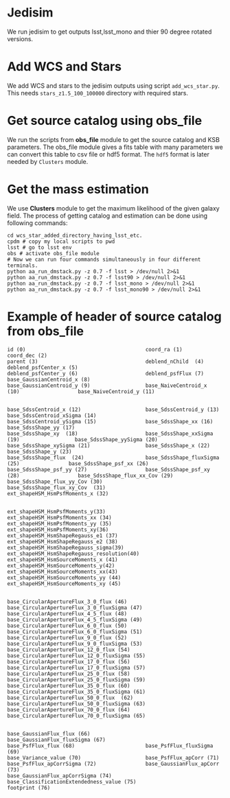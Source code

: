 # Jedisim
We run jedisim to get outputs lsst,lsst\_mono and thier 90 degree rotated versions.

# Add WCS and Stars
We add WCS and stars to the jedisim outputs using script `add_wcs_star.py`.
This needs `stars_z1.5_100_100000` directory with required stars.

# Get source catalog using **obs\_file**
We run the scripts from  **obs\_file** module to get the source catalog and KSB parameters.
The obs_file module gives a fits table with many parameters we can convert this table to csv file 
or hdf5 format. The `hdf5` format is later needed by `Clusters` module.

# Get the mass estimation
We use **Clusters** module to get the maximum likelihood of the given galaxy field.
The process of getting catalog and estimation can be done using following commands:
```
cd wcs_star_added_directory_having_lsst_etc.
cpdm # copy my local scripts to pwd
lsst # go to lsst env
obs # activate obs_file module
# Now we can run four commands simultaneously in four different terminals.
python aa_run_dmstack.py -z 0.7 -f lsst > /dev/null 2>&1 
python aa_run_dmstack.py -z 0.7 -f lsst90 > /dev/null 2>&1
python aa_run_dmstack.py -z 0.7 -f lsst_mono > /dev/null 2>&1
python aa_run_dmstack.py -z 0.7 -f lsst_mono90 > /dev/null 2>&1
```

# Example of header of source catalog from obs_file
```   
id (0)                                       coord_ra (1)                                 coord_dec (2)
parent (3)                                   deblend_nChild  (4)                          deblend_psfCenter_x (5)
deblend_psfCenter_y (6)                      deblend_psfFlux (7)                          base_GaussianCentroid_x (8)
base_GaussianCentroid_y (9)                  base_NaiveCentroid_x  (10)                   base_NaiveCentroid_y (11)


base_SdssCentroid_x (12)                     base_SdssCentroid_y (13)                     base_SdssCentroid_xSigma (14)
base_SdssCentroid_ySigma (15)                base_SdssShape_xx (16)                       base_SdssShape_yy (17)
base_SdssShape_xy  (18)                      base_SdssShape_xxSigma (19)                  base_SdssShape_yySigma (20)
base_SdssShape_xySigma (21)                  base_SdssShape_x (22)                        base_SdssShape_y (23)
base_SdssShape_flux  (24)                    base_SdssShape_fluxSigma (25)                base_SdssShape_psf_xx (26)
base_SdssShape_psf_yy (27)                   base_SdssShape_psf_xy (28)                   base_SdssShape_flux_xx_Cov (29)
base_SdssShape_flux_yy_Cov (30)              base_SdssShape_flux_xy_Cov  (31)             ext_shapeHSM_HsmPsfMoments_x (32)


ext_shapeHSM_HsmPsfMoments_y(33)           ext_shapeHSM_HsmPsfMoments_xx (34)          ext_shapeHSM_HsmPsfMoments_yy (35)
ext_shapeHSM_HsmPsfMoments_xy(36)          ext_shapeHSM_HsmShapeRegauss_e1 (37)        ext_shapeHSM_HsmShapeRegauss_e2 (38)
ext_shapeHSM_HsmShapeRegauss_sigma(39)     ext_shapeHSM_HsmShapeRegauss_resolution(40) ext_shapeHSM_HsmSourceMoments_x (41)
ext_shapeHSM_HsmSourceMoments_y(42)        ext_shapeHSM_HsmSourceMoments_xx(43)        ext_shapeHSM_HsmSourceMoments_yy (44)
ext_shapeHSM_HsmSourceMoments_xy (45)          


base_CircularApertureFlux_3_0_flux (46)      base_CircularApertureFlux_3_0_fluxSigma (47) 
base_CircularApertureFlux_4_5_flux (48)      base_CircularApertureFlux_4_5_fluxSigma (49) 
base_CircularApertureFlux_6_0_flux (50)      base_CircularApertureFlux_6_0_fluxSigma (51)
base_CircularApertureFlux_9_0_flux (52)      base_CircularApertureFlux_9_0_fluxSigma (53)
base_CircularApertureFlux_12_0_flux (54)     base_CircularApertureFlux_12_0_fluxSigma (55)
base_CircularApertureFlux_17_0_flux (56)     base_CircularApertureFlux_17_0_fluxSigma (57)
base_CircularApertureFlux_25_0_flux (58)     base_CircularApertureFlux_25_0_fluxSigma (59) 
base_CircularApertureFlux_35_0_flux (60)     base_CircularApertureFlux_35_0_fluxSigma (61)
base_CircularApertureFlux_50_0_flux  (62)    base_CircularApertureFlux_50_0_fluxSigma (63)
base_CircularApertureFlux_70_0_flux (64)     base_CircularApertureFlux_70_0_fluxSigma (65)


base_GaussianFlux_flux (66)                  base_GaussianFlux_fluxSigma (67)
base_PsfFlux_flux (68)                       base_PsfFlux_fluxSigma (69)
base_Variance_value (70)                     base_PsfFlux_apCorr (71)
base_PsfFlux_apCorrSigma (72)                base_GaussianFlux_apCorr (73)
base_GaussianFlux_apCorrSigma (74)           base_ClassificationExtendedness_value (75)
footprint (76)
```
